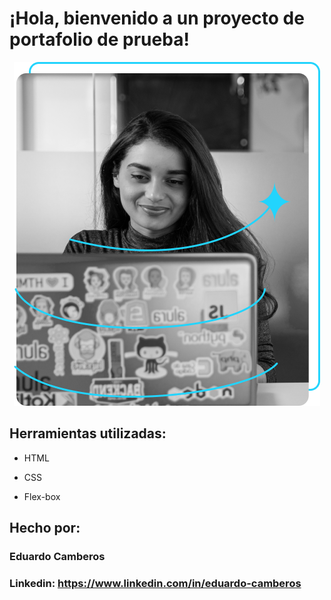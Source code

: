 # ¡Hola, bienvenido a un proyecto de portafolio de prueba!

<p align='center'>
<!--  ![imagen](https://github.com/C4mb3r0s/Portafolio-Alura/blob/main/images/Imagem.png) -->
  <img src="https://github.com/C4mb3r0s/Portafolio-Alura/blob/main/images/Imagem.png" alt="imagen">
</p>

## Herramientas utilizadas:

* HTML

* CSS

* Flex-box

## Hecho por:

### Eduardo Camberos

### Linkedin: https://www.linkedin.com/in/eduardo-camberos 
